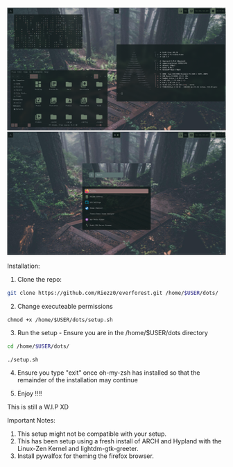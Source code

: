 ![Alt Text](./stuff/pik1.png)
![Alt Text](./stuff/pik2.png)

Installation:

1. Clone the repo: 
```bash
git clone https://github.com/Riezz0/everforest.git /home/$USER/dots/
```
2. Change executeable permissions
```
chmod +x /home/$USER/dots/setup.sh
```

3. Run the setup - Ensure you are in the /home/$USER/dots directory
```bash
cd /home/$USER/dots/ 
```
```bash
./setup.sh
```

4. Ensure you type "exit" once oh-my-zsh has installed so that the remainder of the installation may continue

5. Enjoy !!!!

This is still a W.I.P XD

Important Notes:

1. This setup might not be compatible with your setup. 
2. This has been setup using a fresh install of ARCH and Hypland with the Linux-Zen Kernel and lightdm-gtk-greeter.
3. Install pywalfox for theming the firefox browser.

